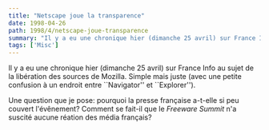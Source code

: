 ```yaml
---
title: "Netscape joue la transparence"
date: 1998-04-26
path: 1998/4/netscape-joue-transparence
summary: "Il y a eu une chronique hier (dimanche 25 avril) sur France Info au sujet de la libération des sources de Mozilla."
tags: ['Misc']
---
```


<P>
Il y a eu une chronique hier (dimanche 25 avril) sur France Info au sujet de
la libération des sources de Mozilla. Simple mais juste (avec une petite
confusion à un endroit entre ``Navigator'' et ``Explorer'').
</P>

<P>
Une question que je pose: pourquoi la presse française a-t-elle si peu
couvert l'évênement? Comment se fait-il que le <EM>Freeware Summit</EM>
n'a suscité aucune réation des média français?
</P>


